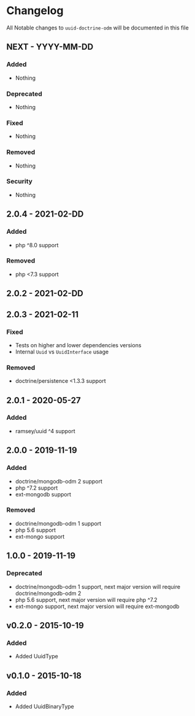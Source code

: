 # Changelog

All Notable changes to `uuid-doctrine-odm` will be documented in this file

## NEXT - YYYY-MM-DD

### Added
- Nothing

### Deprecated
- Nothing

### Fixed
- Nothing

### Removed
- Nothing

### Security
- Nothing

## 2.0.4 - 2021-02-DD

### Added
- php ^8.0 support

### Removed
- php <7.3 support

## 2.0.2 - 2021-02-DD
## 2.0.3 - 2021-02-11

### Fixed
- Tests on higher and lower dependencies versions
- Internal `Uuid` vs `UuidInterface` usage

### Removed
- doctrine/persistence <1.3.3 support

## 2.0.1 - 2020-05-27

### Added
- ramsey/uuid ^4 support

## 2.0.0 - 2019-11-19

### Added
- doctrine/mongodb-odm 2 support
- php ^7.2 support
- ext-mongodb support

### Removed
- doctrine/mongodb-odm 1 support
- php 5.6 support
- ext-mongo support

## 1.0.0 - 2019-11-19

### Deprecated
- doctrine/mongodb-odm 1 support, next major version will require doctrine/mongodb-odm 2
- php 5.6 support, next major version will require php ^7.2
- ext-mongo support, next major version will require ext-mongodb

## v0.2.0 - 2015-10-19

### Added
- Added UuidType

## v0.1.0 - 2015-10-18

### Added
- Added UuidBinaryType
